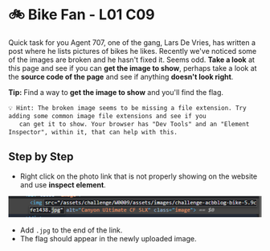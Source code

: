 # 🚲 Bike Fan - L01 C09

Quick task for you Agent 707, one of the gang, Lars De Vries, has written a post where he lists pictures of bikes he likes. Recently we've noticed some of the images are broken and he hasn't fixed it. Seems odd. **Take a look** at this page and see if you can **get the image to show**, perhaps take a look at the **source code of the page** and see if anything **doesn't look right**.

**Tip:** Find a way to **get the image to show** and you'll find the flag. 

```
💡 Hint: The broken image seems to be missing a file extension. Try adding some common image file extensions and see if you
   can get it to show. Your browser has "Dev Tools" and an "Element Inspector", within it, that can help with this.
```

## Step by Step

- Right click on the photo link that is not properly showing on the website and use **inspect element**.

![image of what the link looks like in element inspector](/assets/bikefan1.png)

- Add `.jpg` to the end of the link.
- The flag should appear in the newly uploaded image.
